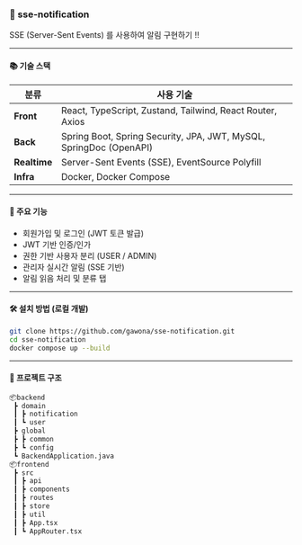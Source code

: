 ### 🔔 sse-notification

SSE (Server-Sent Events) 를 사용하여 알림 구현하기 !!

---

#### 📚 기술 스택

| 분류       | 사용 기술 |
|------------|-----------|
| **Front**  | React, TypeScript, Zustand, Tailwind, React Router, Axios |
| **Back**   | Spring Boot, Spring Security, JPA, JWT, MySQL, SpringDoc (OpenAPI) |
| **Realtime** | Server-Sent Events (SSE), EventSource Polyfill |
| **Infra**  | Docker, Docker Compose |
---

#### 🧩 주요 기능

- 회원가입 및 로그인 (JWT 토큰 발급)
- JWT 기반 인증/인가
- 권한 기반 사용자 분리 (USER / ADMIN)
- 관리자 실시간 알림 (SSE 기반)
- 알림 읽음 처리 및 분류 탭

---

#### 🛠️ 설치 방법 (로컬 개발)

```bash
git clone https://github.com/gawona/sse-notification.git
cd sse-notification
docker compose up --build
```

---

#### 📂 프로젝트 구조

```bash
📦backend
 ┣ domain
 ┃ ┣ notification
 ┃ ┗ user
 ┣ global
 ┣ ┣ common
 ┣ ┗ config
 ┗ BackendApplication.java
📦frontend
 ┣ src
 ┃ ┣ api
 ┃ ┣ components
 ┃ ┣ routes
 ┃ ┣ store
 ┃ ┣ util
 ┃ ┣ App.tsx
 ┃ ┗ AppRouter.tsx
```


